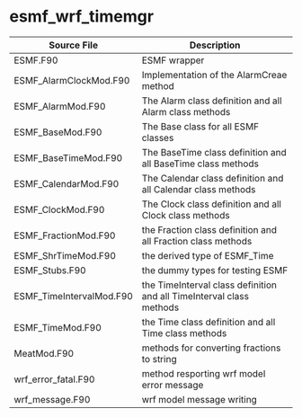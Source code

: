 # esmf_wrf_timemgr

|Source File        | Description |
|------|----|
|  ESMF.F90| ESMF wrapper|
|  ESMF_AlarmClockMod.F90| Implementation of the AlarmCreae method|
|  ESMF_AlarmMod.F90| The Alarm class definition and all Alarm class methods|
|  ESMF_BaseMod.F90|The Base class for all ESMF classes|
|  ESMF_BaseTimeMod.F90|The BaseTime class definition and all BaseTime class methods|
|  ESMF_CalendarMod.F90|The Calendar class definition and all Calendar class methods|
|  ESMF_ClockMod.F90|The Clock class definition and all Clock class methods|
|  ESMF_FractionMod.F90|the Fraction class definition and all Fraction class methods|
|  ESMF_ShrTimeMod.F90|the derived type of ESMF_Time|
|  ESMF_Stubs.F90|the dummy types for testing ESMF|
|  ESMF_TimeIntervalMod.F90|the TimeInterval class definition and all TimeInterval class methods|
|  ESMF_TimeMod.F90|the Time class definition and all Time class methods|
|  MeatMod.F90| methods for converting fractions to string|
|  wrf_error_fatal.F90|method resporting wrf model error message |
|  wrf_message.F90|wrf model message writing|
